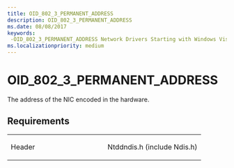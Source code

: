 ```yaml
---
title: OID_802_3_PERMANENT_ADDRESS
description: OID_802_3_PERMANENT_ADDRESS
ms.date: 08/08/2017
keywords: 
 -OID_802_3_PERMANENT_ADDRESS Network Drivers Starting with Windows Vista
ms.localizationpriority: medium
---
```


# OID\_802\_3\_PERMANENT\_ADDRESS





The address of the NIC encoded in the hardware.

Requirements
------------

<table>
<colgroup>
<col width="50%" />
<col width="50%" />
</colgroup>
<tbody>
<tr class="odd">
<td><p>Header</p></td>
<td>Ntddndis.h (include Ndis.h)</td>
</tr>
</tbody>
</table>

 

 




